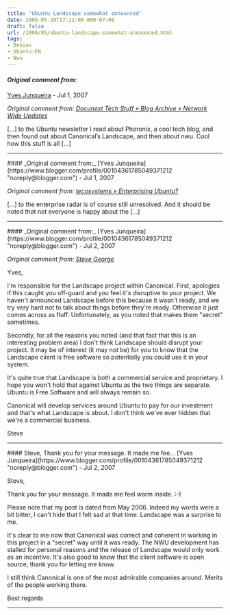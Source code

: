 ```yaml
---
title: 'Ubuntu Landscape somewhat announced'
date: 2006-05-28T17:11:00.000-07:00
draft: false
url: /2006/05/ubuntu-landscape-somewhat-announced.html
tags: 
- Debian
- Ubuntu-EN
- Nwu
---
```


#### _Original comment from:_
[Yves Junqueira](https://www.blogger.com/profile/00104361785049371212 "noreply@blogger.com") - <time datetime="2007-07-30T08:12:00.000-07:00">Jul 1, 2007</time>

_Original comment from: [Docunext Tech Stuff » Blog Archive » Network Wide Updates](http://www.docunext.com/2007/07/23/network-wide-updates/)_  
  
\[...\] to the Ubuntu newsletter I read about Phoronix, a cool tech blog, and then found out about Canonical’s Landscape, and then about nwu. Cool how this stuff is all \[...\]
<hr />
#### _Original comment from:_
[Yves Junqueira](https://www.blogger.com/profile/00104361785049371212 "noreply@blogger.com") - <time datetime="2007-07-30T13:55:00.000-07:00">Jul 1, 2007</time>

_Original comment from: [tecosystems » Enterprising Ubuntu?](http://redmonk.com/sogrady/2007/07/30/ubuntu_enterprise/)_  
  
\[...\] to the enterprise radar is of course still unresolved. And it should be noted that not everyone is happy about the \[...\]
<hr />
#### _Original comment from:_
[Yves Junqueira](https://www.blogger.com/profile/00104361785049371212 "noreply@blogger.com") - <time datetime="2007-07-31T08:20:00.000-07:00">Jul 2, 2007</time>

_Original comment from: [Steve George](http://www.canonical.com)_  
  
Yves,  
  
I'm responsible for the Landscape project within Canonical. First, apologies if this caught you off-guard and you feel it's disruptive to your project. We haven't announced Landscape before this because it wasn't ready, and we try very hard not to talk about things before they're ready. Otherwise it just comes across as fluff. Unfortunately, as you noted that makes them "secret" sometimes.  
  
Secondly, for all the reasons you noted (and that fact that this is an interesting problem area) I don't think Landscape should disrupt your project. It may be of interest (it may not be) for you to know that the Landscape client is free software so potentially you could use it in your system.  
  
It's quite true that Landscape is both a commercial service and proprietary. I hope you won't hold that against Ubuntu as the two things are separate. Ubuntu is Free Software and will always remain so.  
  
Canonical will develop services around Ubuntu to pay for our investment and that's what Landscape is about. I don't think we've ever hidden that we're a commercial business.  
  
Steve
<hr />
#### Steve, Thank you for your message. It made me fee...
[Yves Junqueira](https://www.blogger.com/profile/00104361785049371212 "noreply@blogger.com") - <time datetime="2007-07-31T08:48:00.000-07:00">Jul 2, 2007</time>

Steve,  
  
Thank you for your message. It made me feel warm inside. :-)  
  
Please note that my post is dated from May 2006. Indeed my words were a bit bitter, I can't hide that I felt sad at that time. Landscape was a surprise to me.  
  
It's clear to me now that Canonical was correct and coherent in working in this project in a "secret" way until it was ready. The NWU development has stalled for personal reasons and the release of Landscape would only work as an incentive. It's also good to know that the client software is open source, thank you for letting me know.  
  
I still think Canonical is one of the most admirable companies around. Merits of the people working there.  
  
Best regards
<hr />
